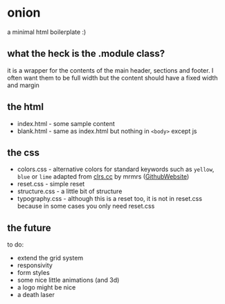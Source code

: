 # onion

a minimal html boilerplate :)

## what the heck is the .module class?

it is a wrapper for the contents of the main header, sections and footer. I often want them to be full width but the content should have a fixed width and margin

## the html

* index.html - some sample content
* blank.html - same as index.html but nothing in `<body>` except js

## the css

* colors.css - alternative colors for standard keywords such as `yellow`, `blue` or `lime` adapted from [clrs.cc](http://clrs.cc/) by mrmrs ([Github](https://github.com/mrmrs/)[Website](http://mrmrs.cc/))
* reset.css - simple reset
* structure.css - a little bit of structure
* typography.css - although this is a reset too, it is not in reset.css because in some cases you only need reset.css

## the future

to do:

* extend the grid system
* responsivity
* form styles
* some nice little animations (and 3d)
* a logo might be nice
* a death laser
